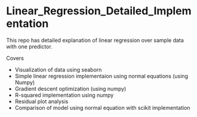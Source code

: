 # Linear_Regression_Detailed_Implementation

This repo has detailed explanation of linear regression over sample data with one predictor.

Covers

- Visualization of data using seaborn
- Simple linear regression implementaion using normal equations (using Numpy)
- Gradient descent optimization (using numpy)
- R-squared implementation using numpy
- Residual plot analysis
- Comparison of model using normal equation with scikit implementation
